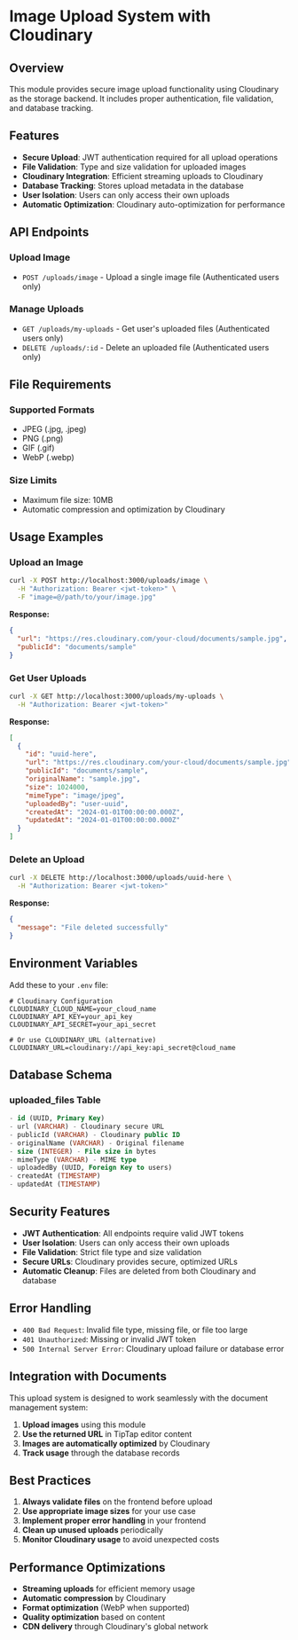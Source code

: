# Image Upload System with Cloudinary

## Overview

This module provides secure image upload functionality using Cloudinary as the storage backend. It includes proper authentication, file validation, and database tracking.

## Features

- **Secure Upload**: JWT authentication required for all upload operations
- **File Validation**: Type and size validation for uploaded images
- **Cloudinary Integration**: Efficient streaming uploads to Cloudinary
- **Database Tracking**: Stores upload metadata in the database
- **User Isolation**: Users can only access their own uploads
- **Automatic Optimization**: Cloudinary auto-optimization for performance

## API Endpoints

### Upload Image

- `POST /uploads/image` - Upload a single image file (Authenticated users only)

### Manage Uploads

- `GET /uploads/my-uploads` - Get user's uploaded files (Authenticated users only)
- `DELETE /uploads/:id` - Delete an uploaded file (Authenticated users only)

## File Requirements

### Supported Formats

- JPEG (.jpg, .jpeg)
- PNG (.png)
- GIF (.gif)
- WebP (.webp)

### Size Limits

- Maximum file size: 10MB
- Automatic compression and optimization by Cloudinary

## Usage Examples

### Upload an Image

```bash
curl -X POST http://localhost:3000/uploads/image \
  -H "Authorization: Bearer <jwt-token>" \
  -F "image=@/path/to/your/image.jpg"
```

**Response:**

```json
{
  "url": "https://res.cloudinary.com/your-cloud/documents/sample.jpg",
  "publicId": "documents/sample"
}
```

### Get User Uploads

```bash
curl -X GET http://localhost:3000/uploads/my-uploads \
  -H "Authorization: Bearer <jwt-token>"
```

**Response:**

```json
[
  {
    "id": "uuid-here",
    "url": "https://res.cloudinary.com/your-cloud/documents/sample.jpg",
    "publicId": "documents/sample",
    "originalName": "sample.jpg",
    "size": 1024000,
    "mimeType": "image/jpeg",
    "uploadedBy": "user-uuid",
    "createdAt": "2024-01-01T00:00:00.000Z",
    "updatedAt": "2024-01-01T00:00:00.000Z"
  }
]
```

### Delete an Upload

```bash
curl -X DELETE http://localhost:3000/uploads/uuid-here \
  -H "Authorization: Bearer <jwt-token>"
```

**Response:**

```json
{
  "message": "File deleted successfully"
}
```

## Environment Variables

Add these to your `.env` file:

```env
# Cloudinary Configuration
CLOUDINARY_CLOUD_NAME=your_cloud_name
CLOUDINARY_API_KEY=your_api_key
CLOUDINARY_API_SECRET=your_api_secret

# Or use CLOUDINARY_URL (alternative)
CLOUDINARY_URL=cloudinary://api_key:api_secret@cloud_name
```

## Database Schema

### uploaded_files Table

```sql
- id (UUID, Primary Key)
- url (VARCHAR) - Cloudinary secure URL
- publicId (VARCHAR) - Cloudinary public ID
- originalName (VARCHAR) - Original filename
- size (INTEGER) - File size in bytes
- mimeType (VARCHAR) - MIME type
- uploadedBy (UUID, Foreign Key to users)
- createdAt (TIMESTAMP)
- updatedAt (TIMESTAMP)
```

## Security Features

- **JWT Authentication**: All endpoints require valid JWT tokens
- **User Isolation**: Users can only access their own uploads
- **File Validation**: Strict file type and size validation
- **Secure URLs**: Cloudinary provides secure, optimized URLs
- **Automatic Cleanup**: Files are deleted from both Cloudinary and database

## Error Handling

- `400 Bad Request`: Invalid file type, missing file, or file too large
- `401 Unauthorized`: Missing or invalid JWT token
- `500 Internal Server Error`: Cloudinary upload failure or database error

## Integration with Documents

This upload system is designed to work seamlessly with the document management system:

1. **Upload images** using this module
2. **Use the returned URL** in TipTap editor content
3. **Images are automatically optimized** by Cloudinary
4. **Track usage** through the database records

## Best Practices

1. **Always validate files** on the frontend before upload
2. **Use appropriate image sizes** for your use case
3. **Implement proper error handling** in your frontend
4. **Clean up unused uploads** periodically
5. **Monitor Cloudinary usage** to avoid unexpected costs

## Performance Optimizations

- **Streaming uploads** for efficient memory usage
- **Automatic compression** by Cloudinary
- **Format optimization** (WebP when supported)
- **Quality optimization** based on content
- **CDN delivery** through Cloudinary's global network
